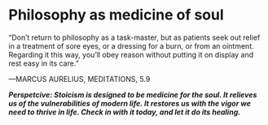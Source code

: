 # Philosophy as medicine of soul

“Don’t return to philosophy as a task-master, but as patients seek out relief in a treatment of sore eyes, or a dressing for a burn, or from an ointment. Regarding it this way, you’ll obey reason without putting it on display and rest easy in its care.”

—MARCUS AURELIUS, MEDITATIONS, 5.9

***Perspetcive: Stoicism is designed to be medicine for the soul. It relieves us of the vulnerabilities of modern life. It restores us with the vigor we need to thrive in life. Check in with it today, and let it do its healing.***
